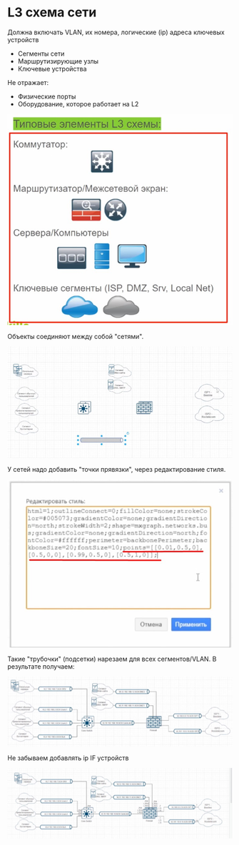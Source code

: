 # L3 схема сети

Должна включать VLAN, их номера, логические (ip) адреса  ключевых устройств
- Сегменты сети
- Маршрутизирующие узлы
- Ключевые устройства

Не отражает:
- Физические порты
- Оборудование, которое работает на L2

![](pictures/01.jpg)

Объекты соединяют между собой "сетями". 

![](pictures/02.jpg)

У сетей надо добавить "точки прявязки", через редактирование стиля.

![](pictures/03.jpg)

Такие "трубочки" (подсетки) нарезаем для всех сегментов/VLAN. В результате получаем:

![](pictures/04.jpg)

Не забываем добавлять ip IF устройств

![](pictures/05.jpg)

